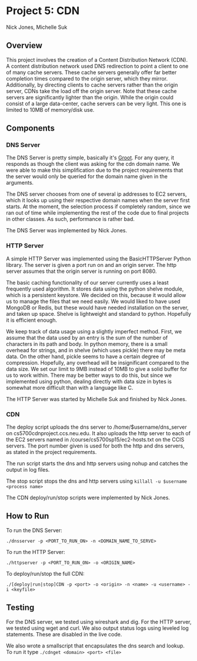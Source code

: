 # Project 5: CDN
Nick Jones, Michelle Suk

## Overview
This project involves the creation of a Content Distribution Network (CDN).  A
content distribution network used DNS redirection to point a client to one of
many cache servers.  These cache servers generally offer far better completion
times compared to the origin server, which they mirror.  Additionally, by
directing clients to cache servers rather than the origin server, CDNs take the
load off the origin server.  Note that these cache servers are significantly
lighter than the origin.  While the origin could consist of a large data-center,
cache servers can be very light.  This one is limited to 10MB of memory/disk use.

## Components
### DNS Server
The DNS Server is pretty simple, basically it's
[Groot](https://www.youtube.com/watch?v=ph_l7Pp_1mk). For any query, it
responds as though the client was asking for the cdn domain name.  We were
able to make this simplification due to the project requirements that
the server would only be queried for the domain name given in the arguments.

The DNS server chooses from one of several ip addresses to EC2 servers, which
it looks up using their respective domain names when the server first starts.
At the moment, the selection process if completely random, since we ran out of
time while implementing the rest of the code due to final projects in other
classes.  As such, performance is rather bad.

The DNS Server was implemented by Nick Jones.

### HTTP Server
A simple HTTP Server was implemented using the BasicHTTPServer Python library.
The server is given a port run on and an origin server.  The http server assumes
that the origin server is running on port 8080.

The basic caching functionality of our server currently uses a least
frequently used algorithm.  It stores data using the python shelve module, which
is a persistent keystore.  We decided on this, because it would allow us to manage
the files that we need easily.  We would liked to have used MongoDB or Redis, but
these would have needed installation on the server, and taken up space.  Shelve
is lightweight and standard to python.  Hopefully it is efficient enough.

We keep track of data usage using a slightly imperfect method.  First, we
assume that the data used by an entry is the sum of the number of characters in
its path and body.  In python memory, there is a small overhead for strings, and
in shelve (which uses pickle) there may be meta data.  On the other hand, pickle
seems to have a certain degree of compression.  Hopefully, any overhead
will be insignificant compared to the data size.  We set our limit to 9MB instead
of 10MB to give a solid buffer for us to work within.  There may be better ways
to do this, but since we implemented using python, dealing directly with data
size in bytes is somewhat more difficult than with a language like C.

The HTTP Server was started by Michelle Suk and finished by Nick Jones.

### CDN
The deploy script uploads the dns server to /home/$username/dns_server on
cs5700cdnproject.ccs.neu.edu. It also uploads the http server to each
of the EC2 servers named in /course/cs5700sp15/ec2-hosts.txt on the CCIS servers.
The port number given is used for both the http and dns servers, as stated in
the project requirements.

The run script starts the dns and http servers using nohup and catches the
output in log files.

The stop script stops the dns and http servers using
```killall -u $username <process name>```

The CDN deploy/run/stop scripts were implemented by Nick Jones.

## How to Run
To run the DNS Server:
```
./dnsserver -p <PORT_TO_RUN_ON> -n <DOMAIN_NAME_TO_SERVE>
```

To run the HTTP Server:
```
./httpserver -p <PORT_TO_RUN_ON> -o <ORIGIN_NAME>
```

To deploy/run/stop the full CDN:
```
./[deploy|run|stop]CDN -p <port> -o <origin> -n <name> -u <username> -i <keyfile>
```

## Testing
For the DNS server, we tested using wireshark and dig.
For the HTTP server, we tested using wget and curl.  We also output status logs
using leveled log statements.  These are disabled in the live code.

We also wrote a smallscript that encapsulates the dns search and lookup.  To run
it type ```./cdnget <domain> <port> <file>```
